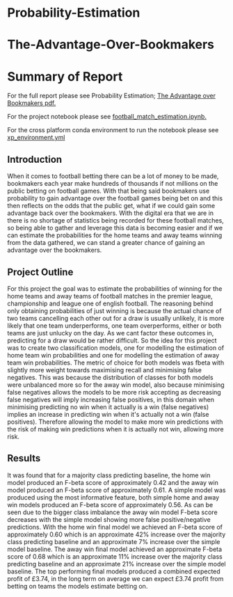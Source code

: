 # Probability-Estimation
# The-Advantage-Over-Bookmakers
# Summary of Report
For the full report please see Probability Estimation; [The Advantage over Bookmakers pdf.](https://github.com/JaW02/The-Advantage-Over-Bookmakers/blob/main/Probability%20Estimation%3B%20The%20Advantage%20over%20Bookmakers.pdf)

For the project notebook please see [football_match_estimation.ipynb.](https://github.com/JaW02/The-Advantage-Over-Bookmakers/blob/main/football_match_estimation.ipynb)

For the cross platform conda environment to run the notebook please see [xp_environment.yml](https://github.com/JaW02/The-Advantage-Over-Bookmakers/blob/main/xp_environment.yml)

## Introduction
When it comes to football betting there can be a lot of money to be made, bookmakers each year make hundreds of thousands if not millions on the public betting on football games. With that being said bookmakers use probability to gain advantage over the football games being bet on and this then reflects on the odds that the public get, what if we could gain some advantage back over the bookmakers. With the digital era that we are in there is no shortage of statistics being recorded for these football matches, so being able to gather and leverage this data is becoming easier and if we can estimate the probabilities for the home teams and away teams winning from the data gathered, we can stand a greater chance of gaining an advantage over the bookmakers.

## Project Outline
For this project the goal was to estimate the probabilities of winning for the home teams and away teams of football matches in the premier league, championship and league one of english football. The reasoning behind only obtaining probabilities of just winning is because the actual chance of two teams cancelling each other out for a draw is usually unlikely, it is more likely that one team underperforms, one team overperforms, either or both teams are just unlucky on the day. As we cant factor these outcomes in, predicting for a draw would be rather difficult. So the idea for this project was to create two classification models, one for modelling the estimation of home team win probabilities and one for modelling the estimation of away team win probabilities.
The metric of choice for both models was fbeta with slightly more weight towards maximising recall and minimising false negatives. This was because the distribution of classes for both models were unbalanced more so for the away win model, also because minimising false negatives allows the models to be more risk accepting as decreasing false negatives will imply increasing false positives, in this domain when minimising  predicting no win when it actually
is a win (false negatives) implies an increase in predicting win when it's actually not a win (false positives). Therefore allowing the model to make more win predictions with the risk of making win predictions when it is actually not win, allowing more risk.

## Results
It was found that for a majority class predicting baseline, the home win model produced an F-beta score of approximately 0.42 and the away win model produced an F-beta score of approximately 0.61. A simple model was produced using the most informative feature, both simple home and away win models produced an F-beta score of approximately 0.56. As can be seen due to the bigger class imbalance the away win model F-beta score decreases with the simple model showing more false positive/negative predictions. 
With the home win final model we achieved an F-beta score of approximately 0.60 which is an approximate 42% increase over the majority class predicting baseline and an approximate 7% increase over the simple model baseline. The away win final model achieved an approximate F-beta score of 0.68 which is an approximate 11% increase over the majority class predicting baseline and an approximate 21% increase over the simple model baseline. The top performing final models produced a combined expected profit of £3.74, in the long term on average we can expect £3.74 profit from betting on teams the models estimate betting on.
